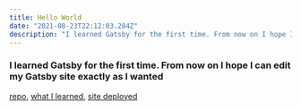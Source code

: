 ```yaml
---
title: Hello World
date: "2021-08-23T22:12:03.284Z"
description: "I learned Gatsby for the first time. From now on I hope I can edit my Gatsby site exactly as I wanted"
---
```


### I learned Gatsby for the first time. From now on I hope I can edit my Gatsby site exactly as I wanted

[repo](https://github.com/kazumawada/my-first-gatsby-site), [what I learned](https://github.com/kazumawada/my-first-gatsby-site#readme), [site deployed](https://myfirstgatsbysitemain85609.gatsbyjs.io/)